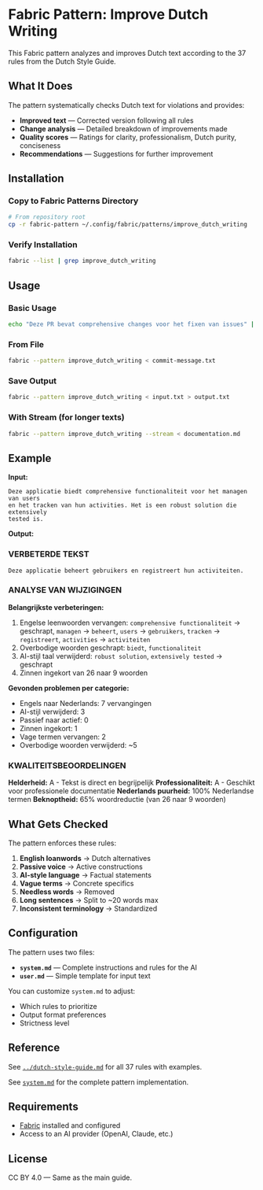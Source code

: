 # Fabric Pattern: Improve Dutch Writing

This Fabric pattern analyzes and improves Dutch text according to the 37 rules from the Dutch Style Guide.

## What It Does

The pattern systematically checks Dutch text for violations and provides:

- **Improved text** — Corrected version following all rules
- **Change analysis** — Detailed breakdown of improvements made
- **Quality scores** — Ratings for clarity, professionalism, Dutch purity, conciseness
- **Recommendations** — Suggestions for further improvement

## Installation

### Copy to Fabric Patterns Directory

```bash
# From repository root
cp -r fabric-pattern ~/.config/fabric/patterns/improve_dutch_writing
```

### Verify Installation

```bash
fabric --list | grep improve_dutch_writing
```

## Usage

### Basic Usage

```bash
echo "Deze PR bevat comprehensive changes voor het fixen van issues" | fabric --pattern improve_dutch_writing
```

### From File

```bash
fabric --pattern improve_dutch_writing < commit-message.txt
```

### Save Output

```bash
fabric --pattern improve_dutch_writing < input.txt > output.txt
```

### With Stream (for longer texts)

```bash
fabric --pattern improve_dutch_writing --stream < documentation.md
```

## Example

**Input:**
```
Deze applicatie biedt comprehensive functionaliteit voor het managen van users
en het tracken van hun activities. Het is een robust solution die extensively
tested is.
```

**Output:**

### VERBETERDE TEKST
```
Deze applicatie beheert gebruikers en registreert hun activiteiten.
```

### ANALYSE VAN WIJZIGINGEN

**Belangrijkste verbeteringen:**

1. Engelse leenwoorden vervangen: `comprehensive functionaliteit` → geschrapt, `managen` → `beheert`, `users` → `gebruikers`, `tracken` → `registreert`, `activities` → `activiteiten`
2. Overbodige woorden geschrapt: `biedt`, `functionaliteit`
3. AI-stijl taal verwijderd: `robust solution`, `extensively tested` → geschrapt
4. Zinnen ingekort van 26 naar 9 woorden

**Gevonden problemen per categorie:**

- Engels naar Nederlands: 7 vervangingen
- AI-stijl verwijderd: 3
- Passief naar actief: 0
- Zinnen ingekort: 1
- Vage termen vervangen: 2
- Overbodige woorden verwijderd: ~5

### KWALITEITSBEOORDELINGEN

**Helderheid:** A - Tekst is direct en begrijpelijk
**Professionaliteit:** A - Geschikt voor professionele documentatie
**Nederlands puurheid:** 100% Nederlandse termen
**Beknoptheid:** 65% woordreductie (van 26 naar 9 woorden)

## What Gets Checked

The pattern enforces these rules:

1. **English loanwords** → Dutch alternatives
2. **Passive voice** → Active constructions
3. **AI-style language** → Factual statements
4. **Vague terms** → Concrete specifics
5. **Needless words** → Removed
6. **Long sentences** → Split to ~20 words max
7. **Inconsistent terminology** → Standardized

## Configuration

The pattern uses two files:

- **`system.md`** — Complete instructions and rules for the AI
- **`user.md`** — Simple template for input text

You can customize `system.md` to adjust:
- Which rules to prioritize
- Output format preferences
- Strictness level

## Reference

See [`../dutch-style-guide.md`](../dutch-style-guide.md) for all 37 rules with examples.

See [`system.md`](system.md) for the complete pattern implementation.

## Requirements

- [Fabric](https://github.com/danielmiessler/fabric) installed and configured
- Access to an AI provider (OpenAI, Claude, etc.)

## License

CC BY 4.0 — Same as the main guide.

